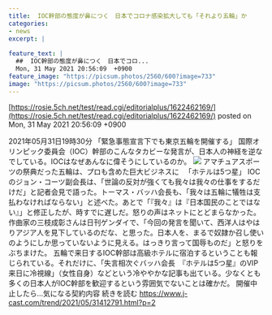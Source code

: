 ```yaml
---
title:  IOC幹部の態度が鼻につく　日本でコロナ感染拡大しても「それより五輪」か  
categories:
- news
excerpt: |
  
feature_text: |
  ##  IOC幹部の態度が鼻につく　日本でコロ...
  Mon, 31 May 2021 20:56:09  +0900
feature_image: "https://picsum.photos/2560/600?image=733"
image: "https://picsum.photos/2560/600?image=733"
---
```


[https://rosie.5ch.net/test/read.cgi/editorialplus/1622462169/](https://rosie.5ch.net/test/read.cgi/editorialplus/1622462169/)
posted on Mon, 31 May 2021 20:56:09  +0900

<!--more-->

2021年05月31日19時30分 「緊急事態宣言下でも東京五輪を開催する」 国際オリンピック委員会（IOC）幹部のこんなタカビーな発言が、日本人の神経を逆なでしている。IOCはなぜあんなに偉そうにしているのか。 ![](https://www.j-cast.com/trend/assets_c/2021/05/trend_20210531172028-thumb-autox380-201405.jpg) アマチュアスポーツの祭典だった五輪は、プロも含めた巨大ビジネスに 　「ホテルは5つ星」 IOCのジョン・コーツ副会長は、「世論の反対が強くても我々は我々の仕事をするだけだ」と記者会見で語った。トーマス・バッハ会長も、「我々は五輪に犠牲は支払わなければならない」と述べた。あとで「『我々』は『日本国民のことではない』」と修正したが、時すでに遅しだ。怒りの声はネットにとどまらなかった。 作曲家の三枝成彰さんは日刊ゲンダイで、「今回の発言を聞いて、西洋人はやはりアジア人を見下しているのだな、と思った。日本人を、まるで奴隷か召し使いのようにしか思っていないように見える。はっきり言って国辱ものだ」と怒りをぶちまけた。 五輪で来日するIOC幹部は高級ホテルに宿泊するということも報じられている。それだけに、「失言相次ぐバッハ会長　『ホテルは5つ星』のVIP来日に冷視線」（女性自身）などという冷ややかな記事も出ている。少なくとも多くの日本人がIOC幹部を歓迎するという雰囲気でないことは確かだ。 開催中止したら...気になる契約内容 続きを読む https://www.j-cast.com/trend/2021/05/31412791.html?p=2

